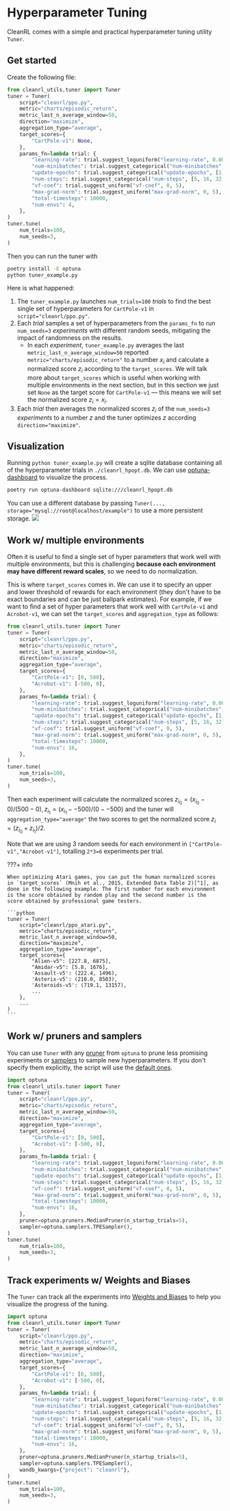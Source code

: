 # Hyperparameter Tuning

CleanRL comes with a simple and practical hyperparameter tuning utility `Tuner`.

## Get started

Create the following file:

```python title="tuner_example.py"
from cleanrl_utils.tuner import Tuner
tuner = Tuner(
    script="cleanrl/ppo.py",
    metric="charts/episodic_return",
    metric_last_n_average_window=50,
    direction="maximize",
    aggregation_type="average",
    target_scores={
        "CartPole-v1": None,
    },
    params_fn=lambda trial: {
        "learning-rate": trial.suggest_loguniform("learning-rate", 0.0003, 0.003),
        "num-minibatches": trial.suggest_categorical("num-minibatches", [1, 2, 4]),
        "update-epochs": trial.suggest_categorical("update-epochs", [1, 2, 4]),
        "num-steps": trial.suggest_categorical("num-steps", [5, 16, 32, 64, 128]),
        "vf-coef": trial.suggest_uniform("vf-coef", 0, 5),
        "max-grad-norm": trial.suggest_uniform("max-grad-norm", 0, 5),
        "total-timesteps": 10000,
        "num-envs": 4,
    },
)
tuner.tune(
    num_trials=100,
    num_seeds=3,
)
```

Then you can run the tuner with 

```bash
poetry install -E optuna
python tuner_example.py
```

Here is what happened:

1. The `tuner_example.py` launches `num_trials=100` *trials* to find the best single set of hyperparameters for `CartPole-v1` in `script="cleanrl/ppo.py"`.
1. Each *trial* samples a set of hyperparameters from the `params_fn` to run `num_seeds=3` *experiments* with different random seeds, mitigating the impact of randomness on the results. 
    * In each *experiment*, `tuner_example.py` averages the last `metric_last_n_average_window=50` reported `metric="charts/episodic_return"` to a number $x_i$ and calculate a normalized score $z_i$ according to the `target_scores`. We will talk more about `target_scores` which is useful when working with multiple environments in the next section, but in this section we just set `None` as the target score for `CartPole-v1` — this means we will set the normalized score $z_i = x_i$.
1. Each *trial* then averages the normalized scores $z_i$ of the `num_seeds=3` *experiments* to a number $z$ and the tuner optimizes $z$ according `direction="maximize"`.


## Visualization

Running `python tuner_example.py` will create a sqlite database containing all of the hyperparameter trials in `./cleanrl_hpopt.db`. We can use [optuna-dashboard](https://github.com/optuna/optuna-dashboard) to visualize the process.

```bash
poetry run optuna-dashboard sqlite:///cleanrl_hpopt.db
```

You can use a different database by passing `Tuner(..., storage="mysql://root@localhost/example")` to use a more persistent storage.
![](./optuna-dashboard.png)


## Work w/ multiple environments

Often it is useful to find a single set of hyper parameters that work well with multiple environments, but this is challenging **because each environment may have different reward scales**, so we need to do normalization. 

This is where `target_scores` comes in. We can use it to specify an upper and lower threshold of rewards for each environment (they don't have to be exact boundaries and can be just ballpark estimates). For example, if we want to find a set of hyper parameters that work well with `CartPole-v1` and `Acrobot-v1`, we can set the `target_scores` and `aggregation_type` as follows:


```python title="tuner_example_multi_env.py" hl_lines="7-11"
from cleanrl_utils.tuner import Tuner
tuner = Tuner(
    script="cleanrl/ppo.py",
    metric="charts/episodic_return",
    metric_last_n_average_window=50,
    direction="maximize",
    aggregation_type="average",
    target_scores={
        "CartPole-v1": [0, 500],
        "Acrobot-v1": [-500, 0],
    },
    params_fn=lambda trial: {
        "learning-rate": trial.suggest_loguniform("learning-rate", 0.0003, 0.003),
        "num-minibatches": trial.suggest_categorical("num-minibatches", [1, 2, 4]),
        "update-epochs": trial.suggest_categorical("update-epochs", [1, 2, 4]),
        "num-steps": trial.suggest_categorical("num-steps", [5, 16, 32, 64, 128]),
        "vf-coef": trial.suggest_uniform("vf-coef", 0, 5),
        "max-grad-norm": trial.suggest_uniform("max-grad-norm", 0, 5),
        "total-timesteps": 10000,
        "num-envs": 16,
    },
)
tuner.tune(
    num_trials=100,
    num_seeds=3,
)
```

Then each experiment will calculate the normalized scores $z_{i_0} = (x_{i_0} - 0) / (500 - 0), z_{i_1} = (x_{i_1} - -500) / (0 - -500)$ and the tuner will `aggregation_type="average"` the two scores to get the normalized score $z_i = (z_{i_0} + z_{i_1}) / 2$.

Note that we are using 3 random seeds for each environment in `["CartPole-v1","Acrobot-v1"]`, totalling `2*3=6` experiments per trial.



???+ info

    When optimizing Atari games, you can put the human normalized scores in `target_scores` (Mnih et al., 2015, Extended Data Table 2)[^1], as done in the following example. The first number for each environment is the score obtained by random play and the second number is the score obtained by professional game testers.

    ```python
    tuner = Tuner(
        script="cleanrl/ppo_atari.py",
        metric="charts/episodic_return",
        metric_last_n_average_window=50,
        direction="maximize",
        aggregation_type="average",
        target_scores={
            "Alien-v5": [227.8, 6875],
            "Amidar-v5": [5.8, 1676],
            'Assault-v5': (222.4, 1496),
            'Asterix-v5': (210.0, 8503),
            'Asteroids-v5': (719.1, 13157),
            ...
        },
        ...
    )
    ```


## Work w/ pruners and samplers

You can use `Tuner` with any [pruner](https://optuna.readthedocs.io/en/stable/reference/pruners.html) from `optuna` to prune less promising experiments or [samplers](https://optuna.readthedocs.io/en/stable/reference/samplers.html) to sample new hyperparameters. If you don't specify them explicitly, the script will use the [default ones](https://optuna.readthedocs.io/en/stable/reference/generated/optuna.create_study.html).

```python title="tuner_example_pruner.py" hl_lines="1 23 24"
import optuna
from cleanrl_utils.tuner import Tuner
tuner = Tuner(
    script="cleanrl/ppo.py",
    metric="charts/episodic_return",
    metric_last_n_average_window=50,
    direction="maximize",
    aggregation_type="average",
    target_scores={
        "CartPole-v1": [0, 500],
        "Acrobot-v1": [-500, 0],
    },
    params_fn=lambda trial: {
        "learning-rate": trial.suggest_loguniform("learning-rate", 0.0003, 0.003),
        "num-minibatches": trial.suggest_categorical("num-minibatches", [1, 2, 4]),
        "update-epochs": trial.suggest_categorical("update-epochs", [1, 2, 4]),
        "num-steps": trial.suggest_categorical("num-steps", [5, 16, 32, 64, 128]),
        "vf-coef": trial.suggest_uniform("vf-coef", 0, 5),
        "max-grad-norm": trial.suggest_uniform("max-grad-norm", 0, 5),
        "total-timesteps": 10000,
        "num-envs": 16,
    },
    pruner=optuna.pruners.MedianPruner(n_startup_trials=5),
    sampler=optuna.samplers.TPESampler(),
)
tuner.tune(
    num_trials=100,
    num_seeds=3,
)
```


## Track experiments w/ Weights and Biases

The `Tuner` can track all the experiments into [Weights and Biases](https://wandb.ai) to help you visualize the progress of the tuning.


```python title="tuner_example.py" hl_lines="25"
import optuna
from cleanrl_utils.tuner import Tuner
tuner = Tuner(
    script="cleanrl/ppo.py",
    metric="charts/episodic_return",
    metric_last_n_average_window=50,
    direction="maximize",
    aggregation_type="average",
    target_scores={
        "CartPole-v1": [0, 500],
        "Acrobot-v1": [-500, 0],
    },
    params_fn=lambda trial: {
        "learning-rate": trial.suggest_loguniform("learning-rate", 0.0003, 0.003),
        "num-minibatches": trial.suggest_categorical("num-minibatches", [1, 2, 4]),
        "update-epochs": trial.suggest_categorical("update-epochs", [1, 2, 4]),
        "num-steps": trial.suggest_categorical("num-steps", [5, 16, 32, 64, 128]),
        "vf-coef": trial.suggest_uniform("vf-coef", 0, 5),
        "max-grad-norm": trial.suggest_uniform("max-grad-norm", 0, 5),
        "total-timesteps": 10000,
        "num-envs": 16,
    },
    pruner=optuna.pruners.MedianPruner(n_startup_trials=5),
    sampler=optuna.samplers.TPESampler(),
    wandb_kwargs={"project": "cleanrl"},
)
tuner.tune(
    num_trials=100,
    num_seeds=3,
)
```


<!-- 
```
$ wandb sweep -p cleanrl cleanrl_utils/tuner_config/ppo_continuous_action_envpool_jax.yaml

wandb: Creating sweep from: cleanrl_utils/tuner_config/ppo_continuous_action_envpool_jax.yaml
wandb: Created sweep with ID: pvux95ci
wandb: View sweep at: https://wandb.ai/costa-huang/cleanRL/sweeps/pvux95ci
wandb: Run sweep agent with: wandb agent costa-huang/cleanrl/pvux95ci
```

Then run `wandb agent costa-huang/cleanrl/pvux95ci`

## Optuna

```
optuna create-study --study-name "distributed-example" --storage "sqlite:///cleanrl_hpopt.db"
optuna-dashboard sqlite:///cleanrl_hpopt.db
``` -->


[^1]:Mnih, V., Kavukcuoglu, K., Silver, D. et al. Human-level control through deep reinforcement learning. Nature 518, 529–533 (2015). https://doi.org/10.1038/nature14236